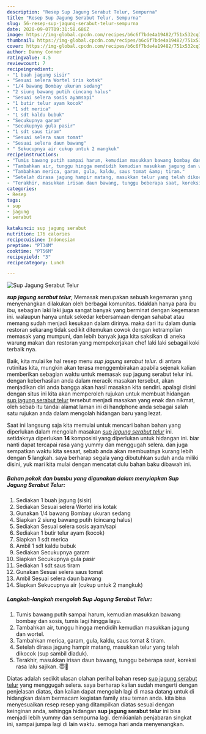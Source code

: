 ```yaml
---
description: "Resep Sup Jagung Serabut Telur, Sempurna"
title: "Resep Sup Jagung Serabut Telur, Sempurna"
slug: 56-resep-sup-jagung-serabut-telur-sempurna
date: 2020-09-07T09:31:58.686Z
image: https://img-global.cpcdn.com/recipes/b6c6f7bde4a19482/751x532cq70/sup-jagung-serabut-telur-foto-resep-utama.jpg
thumbnail: https://img-global.cpcdn.com/recipes/b6c6f7bde4a19482/751x532cq70/sup-jagung-serabut-telur-foto-resep-utama.jpg
cover: https://img-global.cpcdn.com/recipes/b6c6f7bde4a19482/751x532cq70/sup-jagung-serabut-telur-foto-resep-utama.jpg
author: Danny Conner
ratingvalue: 4.5
reviewcount: 7
recipeingredient:
- "1 buah jagung sisir"
- "Sesuai selera Wortel iris kotak"
- "1/4 bawang Bombay ukuran sedang"
- "2 siung bawang putih cincang halus"
- "Sesuai selera sosis ayamsapi"
- "1 butir telur ayam kocok"
- "1 sdt merica"
- "1 sdt kaldu bubuk"
- "Secukupnya garam"
- "Secukupnya gula pasir"
- "1 sdt saus tiram"
- "Sesuai selera saus tomat"
- "Sesuai selera daun bawang"
- " Sekucupnya air cukup untuk 2 mangkuk"
recipeinstructions:
- "Tumis bawang putih sampai harum, kemudian masukkan bawang bombay dan sosis, tumis lagi hingga layu."
- "Tambahkan air, tunggu hingga mendidih kemudian masukkan jagung dan wortel."
- "Tambahkan merica, garam, gula, kaldu, saus tomat &amp; tiram."
- "Setelah dirasa jagung hampir matang, masukkan telur yang telah dikocok (sup sambil diaduk)."
- "Terakhir, masukkan irisan daun bawang, tunggu beberapa saat, koreksi rasa lalu sajikan. 😇🥰"
categories:
- Resep
tags:
- sup
- jagung
- serabut

katakunci: sup jagung serabut 
nutrition: 176 calories
recipecuisine: Indonesian
preptime: "PT34M"
cooktime: "PT56M"
recipeyield: "3"
recipecategory: Lunch

---
```



![Sup Jagung Serabut Telur](https://img-global.cpcdn.com/recipes/b6c6f7bde4a19482/751x532cq70/sup-jagung-serabut-telur-foto-resep-utama.jpg)

<b><i>sup jagung serabut telur</i></b>, Memasak merupakan sebuah kegemaran yang menyenangkan dilakukan oleh berbagai komunitas. tidaklah hanya para ibu ibu, sebagian laki laki juga sangat banyak yang berminat dengan kegemaran ini. walaupun hanya untuk sekedar kebersamaan dengan sahabat atau memang sudah menjadi kesukaan dalam dirinya. maka dari itu dalam dunia restoran sekarang tidak sedikit ditemukan cowok dengan ketrampilan memasak yang mumpuni, dan lebih banyak juga kita saksikan di aneka warung makan dan restoran yang mempekerjakan chef laki laki sebagai koki terbaik nya.



Baik, kita mulai ke hal resep menu <i>sup jagung serabut telur</i>. di antara rutinitas kita, mungkin akan terasa menggembirakan apabila sejenak kalian memberikan sebagian waktu untuk memasak sup jagung serabut telur ini. dengan keberhasilan anda dalam meracik masakan tersebut, akan menjadikan diri anda bangga akan hasil masakan kita sendiri. apalagi disini dengan situs ini kita akan memperoleh rujukan untuk membuat hidangan <u>sup jagung serabut telur</u> tersebut menjadi masakan yang enak dan nikmat, oleh sebab itu tandai alamat laman ini di handphone anda sebagai salah satu rujukan anda dalam mengolah hidangan baru yang lezat.


Saat ini langsung saja kita memulai untuk mencari bahan bahan yang diperlukan dalam mengolah masakan <u><i>sup jagung serabut telur</i></u> ini. setidaknya diperlukan <b>14</b> komposisi yang diperlukan untuk hidangan ini. biar nanti dapat tercapai rasa yang yummy dan menggugah selera. dan juga sempatkan waktu kita sesaat, sebab anda akan membuatnya kurang lebih dengan <b>5</b> langkah. saya berharap segala yang dibutuhkan sudah anda miliki disini, yuk mari kita mulai dengan mencatat dulu bahan baku dibawah ini.

<!--inarticleads1-->

##### Bahan pokok dan bumbu yang digunakan dalam menyiapkan Sup Jagung Serabut Telur:

1. Sediakan 1 buah jagung (sisir)
1. Sediakan Sesuai selera Wortel iris kotak
1. Gunakan 1/4 bawang Bombay ukuran sedang
1. Siapkan 2 siung bawang putih (cincang halus)
1. Sediakan Sesuai selera sosis ayam/sapi
1. Sediakan 1 butir telur ayam (kocok)
1. Siapkan 1 sdt merica
1. Ambil 1 sdt kaldu bubuk
1. Sediakan Secukupnya garam
1. Siapkan Secukupnya gula pasir
1. Sediakan 1 sdt saus tiram
1. Gunakan Sesuai selera saus tomat
1. Ambil Sesuai selera daun bawang
1. Siapkan  Sekucupnya air (cukup untuk 2 mangkuk)




<!--inarticleads2-->

##### Langkah-langkah mengolah Sup Jagung Serabut Telur:

1. Tumis bawang putih sampai harum, kemudian masukkan bawang bombay dan sosis, tumis lagi hingga layu.
1. Tambahkan air, tunggu hingga mendidih kemudian masukkan jagung dan wortel.
1. Tambahkan merica, garam, gula, kaldu, saus tomat &amp; tiram.
1. Setelah dirasa jagung hampir matang, masukkan telur yang telah dikocok (sup sambil diaduk).
1. Terakhir, masukkan irisan daun bawang, tunggu beberapa saat, koreksi rasa lalu sajikan. 😇🥰




Diatas adalah sedikit ulasan olahan perihal bahan resep <u>sup jagung serabut telur</u> yang menggugah selera. saya berharap kalian sudah mengerti dengan penjelasan diatas, dan kalian dapat mengolah lagi di masa datang untuk di hidangkan dalam bermacam kegiatan family atau teman anda. kita bisa menyesuaikan resep resep yang ditampilkan diatas sesuai dengan keinginan anda, sehingga hidangan <b>sup jagung serabut telur</b> ini bisa menjadi lebih yummy dan sempurna lagi. demikianlah penjabaran singkat ini, sampai jumpa lagi di lain waktu. semoga hari anda menyenangkan.
